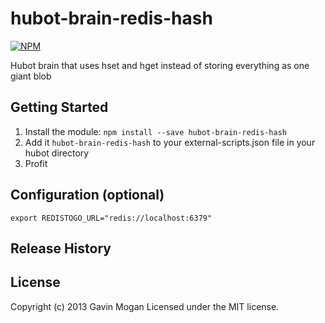 # hubot-brain-redis-hash

[![NPM](https://nodei.co/npm/hubot-brain-redis-hash.png)](https://nodei.co/npm/hubot-brain-redis-hash/)

Hubot brain that uses hset and hget instead of storing everything as one giant blob

## Getting Started
1. Install the module: `npm install --save hubot-brain-redis-hash`
2. Add it `hubot-brain-redis-hash` to your external-scripts.json file in your hubot directory
3. Profit

## Configuration (optional)
```
export REDISTOGO_URL="redis://localhost:6379"
```

## Release History

## License
Copyright (c) 2013 Gavin Mogan
Licensed under the MIT license.
